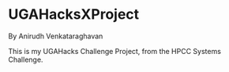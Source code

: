 # UGAHacksXProject
By Anirudh Venkataraghavan

This is my UGAHacks Challenge Project, from the HPCC Systems Challenge.

